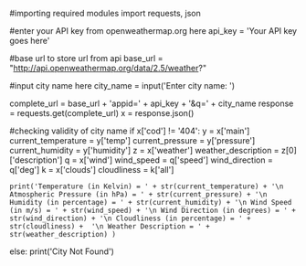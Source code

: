 #importing required modules
import requests, json

#enter your API key from openweathermap.org here
api_key = 'Your API key goes here'

#base url to store url from api
base_url = "http://api.openweathermap.org/data/2.5/weather?"

#input city name here
city_name = input('Enter city name: ')

complete_url = base_url + 'appid=' + api_key + '&q=' + city_name
response = requests.get(complete_url)
x = response.json()

#checking validity of city name
if x['cod'] != '404':
    y = x['main']
    current_temperature = y['temp']
    current_pressure = y['pressure']
    current_humidity = y['humidity']
    z = x['weather']
    weather_description = z[0]['description']
    q = x['wind']
    wind_speed = q['speed']
    wind_direction = q['deg']
    k = x['clouds']
    cloudliness = k['all']

    print('Temperature (in Kelvin) = ' + str(current_temperature) + '\n Atmospheric Pressure (in hPa) = ' + str(current_pressure) + '\n Humidity (in percentage) = ' + str(current_humidity) + '\n Wind Speed (in m/s) = ' + str(wind_speed) + '\n Wind Direction (in degrees) = ' + str(wind_direction) + '\n Cloudliness (in percentage) = ' + str(cloudliness) +  '\n Weather Description = ' + str(weather_description) )
else:
    print('City Not Found')

